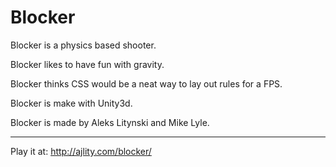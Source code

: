 Blocker
=======

Blocker is a physics based shooter.

Blocker likes to have fun with gravity.

Blocker thinks CSS would be a neat way to lay out rules for a FPS.

Blocker is make with Unity3d.

Blocker is made by Aleks Litynski and Mike Lyle.



---------------------------------


Play it at: http://ajlity.com/blocker/
